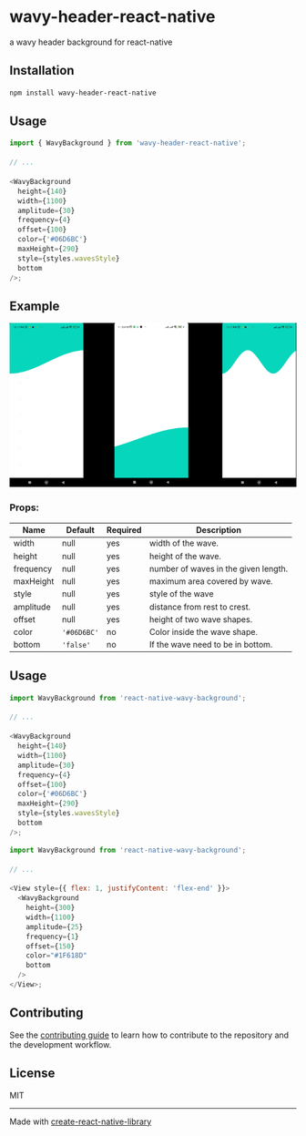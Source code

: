 # wavy-header-react-native

a wavy header background for react-native

## Installation

```sh
npm install wavy-header-react-native
```

## Usage

```js
import { WavyBackground } from 'wavy-header-react-native';

// ...

<WavyBackground
  height={140}
  width={1100}
  amplitude={30}
  frequency={4}
  offset={100}
  color={'#06D6BC'}
  maxHeight={290}
  style={styles.wavesStyle}
  bottom
/>;
```

## Example

<div>
<img src="https://github.com/ShahirZain/wavy-header-react-native/blob/master/example/demo/combine_images.jpeg" alt="screens" />
</div>

### Props:

| Name      | Default     | Required | Description                          |
| --------- | ----------- | -------- | ------------------------------------ |
| width     | null        | yes      | width of the wave.                   |
| height    | null        | yes      | height of the wave.                  |
| frequency | null        | yes      | number of waves in the given length. |
| maxHeight | null        | yes      | maximum area covered by wave.        |
| style     | null        | yes      | style of the wave                    |
| amplitude | null        | yes      | distance from rest to crest.         |
| offset    | null        | yes      | height of two wave shapes.           |
| color     | `'#06D6BC'` | no       | Color inside the wave shape.         |
| bottom    | `'false'`   | no       | If the wave need to be in bottom.    |

## Usage

```js
import WavyBackground from 'react-native-wavy-background';

// ...

<WavyBackground
  height={140}
  width={1100}
  amplitude={30}
  frequency={4}
  offset={100}
  color={'#06D6BC'}
  maxHeight={290}
  style={styles.wavesStyle}
  bottom
/>;
```

```js
import WavyBackground from 'react-native-wavy-background';

// ...

<View style={{ flex: 1, justifyContent: 'flex-end' }}>
  <WavyBackground
    height={300}
    width={1100}
    amplitude={25}
    frequency={1}
    offset={150}
    color="#1F618D"
    bottom
  />
</View>;
```

## Contributing

See the [contributing guide](CONTRIBUTING.md) to learn how to contribute to the repository and the development workflow.

## License

MIT

---

Made with [create-react-native-library](https://github.com/callstack/react-native-builder-bob)
